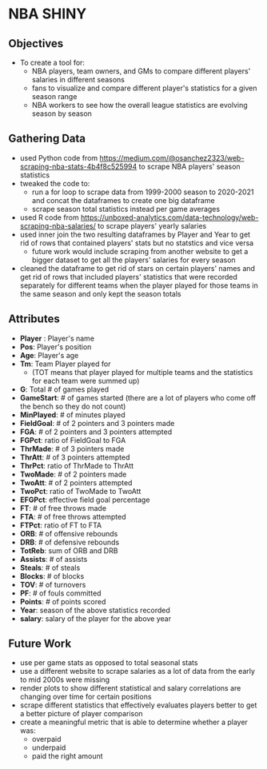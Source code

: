 # NBA SHINY 

## Objectives

- To create a tool for:
  - NBA players, team owners, and GMs to compare different players' salaries in different seasons
  - fans to visualize and compare different player's statistics for a given season range
  - NBA workers to see how the overall league statistics are evolving season by season

## Gathering Data

- used Python code from https://medium.com/@osanchez2323/web-scraping-nba-stats-4b4f8c525994 to scrape NBA players' season statistics
- tweaked the code to: 
  - run a for loop to scrape data from 1999-2000 season to 2020-2021 and concat the dataframes to create one big dataframe
  - scrape season total statistics instead per game averages
- used R code from https://unboxed-analytics.com/data-technology/web-scraping-nba-salaries/ to scrape players' yearly salaries
- used inner join the two resulting dataframes by Player and Year to get rid of rows that contained players' stats but no statstics and vice versa
  - future work would include scraping from another website to get a bigger dataset to get all the players' salaries for every season
- cleaned the dataframe to get rid of stars on certain players' names and get rid of rows that included players' statistics that were recorded separately for different teams when the player played for those teams in the same season and only kept the season totals

## Attributes
- **Player** : Player's name   
- **Pos**: Player's position       
- **Age**: Player's age     
- **Tm**: Team Player played for
  - (TOT means that player played for multiple teams and the statistics for each team were summed up)        
- **G**: Total # of games played      
- **GameStart**: # of games started (there are a lot of players who come off the bench so they do not count)
- **MinPlayed**: # of minutes played
- **FieldGoal**: # of 2 pointers and 3 pointers made
- **FGA**: # of 2 pointers and 3 pointers attempted      
- **FGPct**: ratio of FieldGoal to FGA   
- **ThrMade**: # of 3 pointers made   
- **ThrAtt**: # of 3 pointers attempted   
- **ThrPct**: ratio of ThrMade to ThrAtt    
- **TwoMade**: # of 2 pointers made  
- **TwoAtt**: # of 2 pointers attempted   
- **TwoPct**: ratio of TwoMade to TwoAtt   
- **EFGPct**: effective field goal percentage   
- **FT**: # of free throws made        
- **FTA**: # of free throws attempted     
- **FTPct**: ratio of FT to FTA    
- **ORB**: # of offensive rebounds       
- **DRB**: # of defensive rebounds      
- **TotReb**: sum of ORB and DRB    
- **Assists**: # of assists   
- **Steals**: # of steals   
- **Blocks**: # of blocks    
- **TOV**: # of turnovers       
- **PF**: # of fouls committed        
- **Points**: # of points scored    
- **Year**: season of the above statistics recorded     
- **salary**: salary of the player for the above year   

## Future Work
- use per game stats as opposed to total seasonal stats
- use a different website to scrape salaries as a lot of data from the early to mid 2000s were missing
- render plots to show different statistical and salary correlations are changing over time for certain positions
- scrape different statistics that effectively evaluates players better to get a better picture of player comparison
- create a meaningful metric that is able to determine whether a player was:
  - overpaid
  - underpaid
  - paid the right amount

